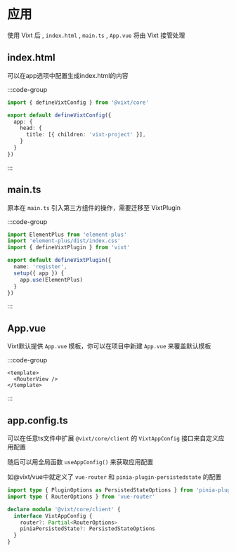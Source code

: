 # 应用

使用 Vixt 后 , `index.html` , `main.ts` , `App.vue` 将由 Vixt 接管处理

## index.html

可以在app选项中配置生成index.html的内容

:::code-group

```ts [vixt.config.ts]
import { defineVixtConfig } from '@vixt/core'

export default defineVixtConfig({
  app: {
    head: {
      title: [{ children: 'vixt-project' }],
    }
  }
})
```

:::

## main.ts

原本在 `main.ts` 引入第三方组件的操作，需要迁移至 VixtPlugin

:::code-group

```ts [src/plugins/register.ts]
import ElementPlus from 'element-plus'
import 'element-plus/dist/index.css'
import { defineVixtPlugin } from 'vixt'

export default defineVixtPlugin({
  name: 'register',
  setup({ app }) {
    app.use(ElementPlus)
  }
})
```

:::

## App.vue

Vixt默认提供 `App.vue` 模板，你可以在项目中新建 `App.vue` 来覆盖默认模板

:::code-group

```vue [src/App.vue]
<template>
  <RouterView />
</template>
```

:::

## app.config.ts

可以在任意ts文件中扩展 `@vixt/core/client` 的 `VixtAppConfig` 接口来自定义应用配置

随后可以用全局函数 `useAppConfig()` 来获取应用配置

如@vixt/vue中就定义了 `vue-router` 和 `pinia-plugin-persistedstate` 的配置

```ts
import type { PluginOptions as PersistedStateOptions } from 'pinia-plugin-persistedstate'
import type { RouterOptions } from 'vue-router'

declare module '@vixt/core/client' {
  interface VixtAppConfig {
    router?: Partial<RouterOptions>
    piniaPersistedState?: PersistedStateOptions
  }
}
```
